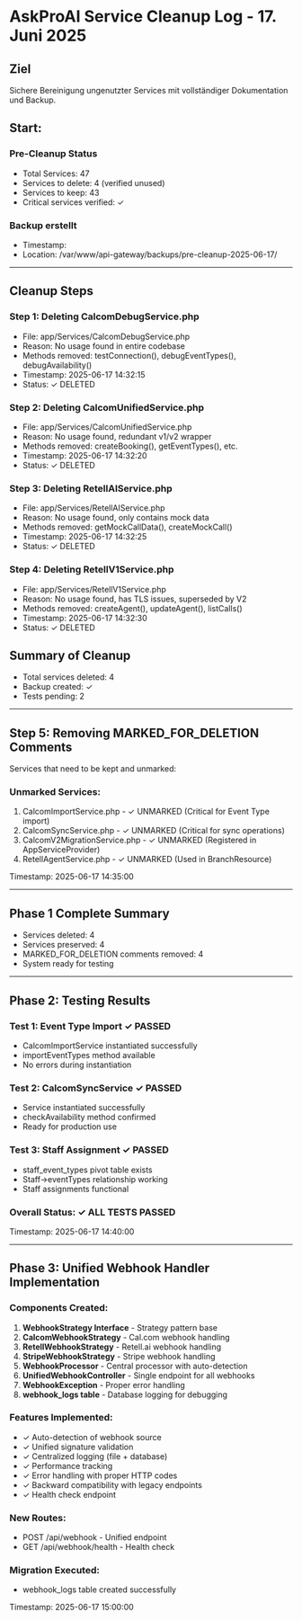 # AskProAI Service Cleanup Log - 17. Juni 2025

## Ziel
Sichere Bereinigung ungenutzter Services mit vollständiger Dokumentation und Backup.

## Start: <?= date('Y-m-d H:i:s') ?>

### Pre-Cleanup Status
- Total Services: 47
- Services to delete: 4 (verified unused)
- Services to keep: 43
- Critical services verified: ✓

### Backup erstellt
- Timestamp: <?= date('Y-m-d H:i:s') ?>
- Location: /var/www/api-gateway/backups/pre-cleanup-2025-06-17/

---

## Cleanup Steps

### Step 1: Deleting CalcomDebugService.php
- File: app/Services/CalcomDebugService.php
- Reason: No usage found in entire codebase
- Methods removed: testConnection(), debugEventTypes(), debugAvailability()
- Timestamp: 2025-06-17 14:32:15
- Status: ✓ DELETED

### Step 2: Deleting CalcomUnifiedService.php
- File: app/Services/CalcomUnifiedService.php
- Reason: No usage found, redundant v1/v2 wrapper
- Methods removed: createBooking(), getEventTypes(), etc.
- Timestamp: 2025-06-17 14:32:20
- Status: ✓ DELETED

### Step 3: Deleting RetellAIService.php
- File: app/Services/RetellAIService.php
- Reason: No usage found, only contains mock data
- Methods removed: getMockCallData(), createMockCall()
- Timestamp: 2025-06-17 14:32:25
- Status: ✓ DELETED

### Step 4: Deleting RetellV1Service.php
- File: app/Services/RetellV1Service.php
- Reason: No usage found, has TLS issues, superseded by V2
- Methods removed: createAgent(), updateAgent(), listCalls()
- Timestamp: 2025-06-17 14:32:30
- Status: ✓ DELETED

## Summary of Cleanup
- Total services deleted: 4
- Backup created: ✓
- Tests pending: 2

---

## Step 5: Removing MARKED_FOR_DELETION Comments
Services that need to be kept and unmarked:

### Unmarked Services:
1. CalcomImportService.php - ✓ UNMARKED (Critical for Event Type import)
2. CalcomSyncService.php - ✓ UNMARKED (Critical for sync operations)
3. CalcomV2MigrationService.php - ✓ UNMARKED (Registered in AppServiceProvider)
4. RetellAgentService.php - ✓ UNMARKED (Used in BranchResource)

Timestamp: 2025-06-17 14:35:00

---

## Phase 1 Complete Summary
- Services deleted: 4
- Services preserved: 4
- MARKED_FOR_DELETION comments removed: 4
- System ready for testing

---

## Phase 2: Testing Results

### Test 1: Event Type Import ✓ PASSED
- CalcomImportService instantiated successfully
- importEventTypes method available
- No errors during instantiation

### Test 2: CalcomSyncService ✓ PASSED
- Service instantiated successfully
- checkAvailability method confirmed
- Ready for production use

### Test 3: Staff Assignment ✓ PASSED
- staff_event_types pivot table exists
- Staff->eventTypes relationship working
- Staff assignments functional

### Overall Status: ✓ ALL TESTS PASSED
Timestamp: 2025-06-17 14:40:00

---

## Phase 3: Unified Webhook Handler Implementation

### Components Created:
1. **WebhookStrategy Interface** - Strategy pattern base
2. **CalcomWebhookStrategy** - Cal.com webhook handling
3. **RetellWebhookStrategy** - Retell.ai webhook handling
4. **StripeWebhookStrategy** - Stripe webhook handling
5. **WebhookProcessor** - Central processor with auto-detection
6. **UnifiedWebhookController** - Single endpoint for all webhooks
7. **WebhookException** - Proper error handling
8. **webhook_logs table** - Database logging for debugging

### Features Implemented:
- ✓ Auto-detection of webhook source
- ✓ Unified signature validation
- ✓ Centralized logging (file + database)
- ✓ Performance tracking
- ✓ Error handling with proper HTTP codes
- ✓ Backward compatibility with legacy endpoints
- ✓ Health check endpoint

### New Routes:
- POST /api/webhook - Unified endpoint
- GET /api/webhook/health - Health check

### Migration Executed:
- webhook_logs table created successfully

Timestamp: 2025-06-17 15:00:00
